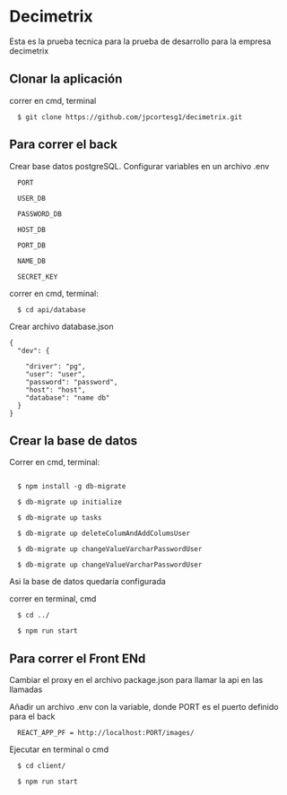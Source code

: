 # Decimetrix

Esta es la prueba tecnica para la prueba de desarrollo para la empresa decimetrix

## Clonar la aplicación

correr en cmd, terminal
```
  $ git clone https://github.com/jpcortesg1/decimetrix.git
```

## Para correr el back

Crear base datos postgreSQL.
Configurar variables en un archivo .env
```
  PORT

  USER_DB

  PASSWORD_DB

  HOST_DB

  PORT_DB

  NAME_DB

  SECRET_KEY
```

correr en cmd, terminal:
```
  $ cd api/database
```

Crear archivo database.json
```
{
  "dev": {

    "driver": "pg",
    "user": "user",
    "password": "password",
    "host": "host",
    "database": "name db"
  }
}
```

## Crear la base de datos

Correr en cmd, terminal:
```

  $ npm install -g db-migrate

  $ db-migrate up initialize

  $ db-migrate up tasks

  $ db-migrate up deleteColumAndAddColumsUser

  $ db-migrate up changeValueVarcharPasswordUser

  $ db-migrate up changeValueVarcharPasswordUser
```

Asi la base de datos quedaría configurada

correr en terminal, cmd
```
  $ cd ../

  $ npm run start
```

## Para correr el Front ENd

Cambiar el proxy en el archivo package.json para llamar la api en las llamadas

Añadir un archivo .env con la variable, donde PORT es el puerto definido para el back
```
  REACT_APP_PF = http://localhost:PORT/images/
```

Ejecutar en terminal o cmd
```
  $ cd client/

  $ npm run start
```